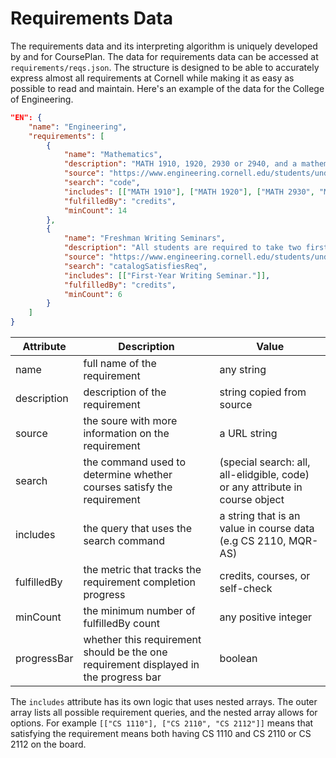 # Requirements Data
The requirements data and its interpreting algorithm is uniquely developed by and for CoursePlan. The data for requirements data can be accessed at `requirements/reqs.json`. The structure is designed to be able to accurately express almost all requirements at Cornell while making it as easy as possible to read and maintain. Here's an example of the data for the College of Engineering.

```json
"EN": {
	"name": "Engineering",
	"requirements": [
		{
			"name": "Mathematics",
			"description": "MATH 1910, 1920, 2930 or 2940, and a mathematics course chosen by the Major.",
			"source": "https://www.engineering.cornell.edu/students/undergraduate-students/curriculum/undergraduate-requirements",
			"search": "code",
			"includes": [["MATH 1910"], ["MATH 1920"], ["MATH 2930", "MATH 2940"]],
			"fulfilledBy": "credits",
			"minCount": 14
		},
		{
			"name": "Freshman Writing Seminars",
            "description": "All students are required to take two first-year writing seminars",
            "source": "https://www.engineering.cornell.edu/students/undergraduate-students/curriculum/undergraduate-requirements",
			"search": "catalogSatisfiesReq",
			"includes": [["First-Year Writing Seminar."]],
			"fulfilledBy": "credits",
			"minCount": 6
		}
	]
}
```

| Attribute | Description | Value |
| ------------ | ------------ | ------------ |
|  name | full name of the requirement | any string  |
| description  | description of the requirement  | string copied from source  |
| source | the soure with more information on the requirement | a URL string |
| search | the command used to determine whether courses satisfy the requirement | (special search: all, all-elidgible, code) or any attribute in course object |
| includes | the query that uses the search command  | a string that is an value in course data (e.g CS 2110, MQR-AS) |
| fulfilledBy | the metric that tracks the requirement completion progress | credits, courses, or self-check |
| minCount | the minimum number of fulfilledBy count | any positive integer |
| progressBar | whether this requirement should be the one requirement displayed in the progress bar | boolean |

The `includes` attribute has its own logic that uses nested arrays. The outer array lists all possible requirement queries, and the nested array allows for options. For example `[["CS 1110"], ["CS 2110", "CS 2112"]]` means that satisfying the requirement means both having CS 1110 and CS 2110 or CS 2112 on the board.